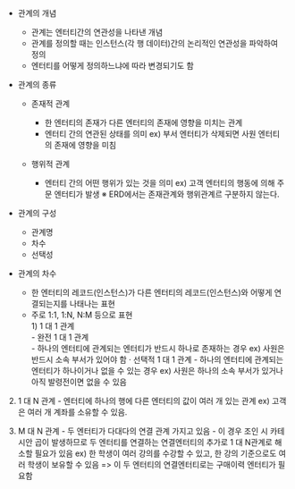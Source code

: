 - 관계의 개념
   - 관계는 엔터티간의 연관성을 나타낸 개념
   - 관계를 정의할 때는 인스턴스(각 행 데이터)간의 논리적인 연관성을 파악하여 정의
   - 엔터티를 어떻게 정의하느냐에 따라 변경되기도 함

- 관계의 종류
  - 존재적 관계
     - 한 엔터티의 존재가 다른 엔터티의 존재에 영향을 미치는 관계
     - 엔터티 간의 연관된 상태를 의미
       ex) 부서 엔터티가 삭제되면 사원 엔터티의 존재에 영향을 미침

  - 행위적 관계
    - 엔터티 간의 어떤 행위가 있는 것을 의미
      ex) 고객 엔터티의 행동에 의해 주문 엔터티가 발생
   ※ ERD에서는 존재관계와 행위관계르 구분하지 않는다.

- 관계의 구성
  - 관계명
  - 차수
  - 선택성

- 관계의 차수
  - 한 엔터티의 레코드(인스턴스)가 다른 엔터티의 레코드(인스턴스)와 어떻게 연결되는지를 나태나는 표현
  - 주로 1:1, 1:N, N:M 등으로 표현
 <br> 1) 1 대 1 관계 <br>
        - 완전 1 대 1 관계 <br>
           - 하나의 엔터티에 관계되는 엔터티가 반드시 하나로 존재하는 경우 
ex) 사원은 반드시 소속 부서가 있어야 함 
· 선택적 1 대 1 관계  - 하나의 엔터티에 관계되는 엔터티가 하나이거나 없을 수 있는 경우 
ex) 사원은 하나의 소속 부서가 있거나 아직 발령전이면 없을 수 있음 
2) 1 대 N 관계 - 엔터티에 하나의 행에 다른 엔터티의 값이 여러 개 있는 관계 
ex) 고객은 여러 개 계좌를 소유할 수 있음. 
 
3) M 대 N 관계 - 두 엔터티가 다대다의 연결 관계 가지고 있음 - 이 경우 조인 시 카테시안 곱이 발생하므로 두 엔터티를 연결하는 연결엔터티의 추가로 1 대 N관계로 
해소할 필요가 있음 
ex) 한 학생이 여러 강의를 수강할 수 있고, 한 강의 기준으로도 여러 학생이 보유할 수 있음 
=> 이 두 엔터티의 연결엔터티로는 구매이력 엔터티가 필요함   
     
